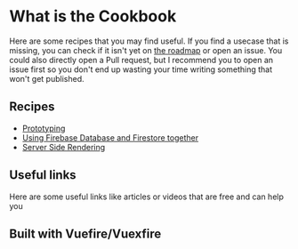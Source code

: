 # What is the Cookbook

Here are some recipes that you may find useful. If you find a usecase that is missing, you can check if it isn't yet on [the roadmap](https://github.com/vuejs/vuefire/issues/145) or open an issue. You could also directly open a Pull request, but I recommend you to open an issue first so you don't end up wasting your time writing something that won't get published.

## Recipes

- [Prototyping](./prototyping.md)
- [Using Firebase Database and Firestore together](./rtdb-and-firestore.md)
- [Server Side Rendering](./ssr.md)

## Useful links

Here are some useful links like articles or videos that are free and can help you

## Built with Vuefire/Vuexfire
